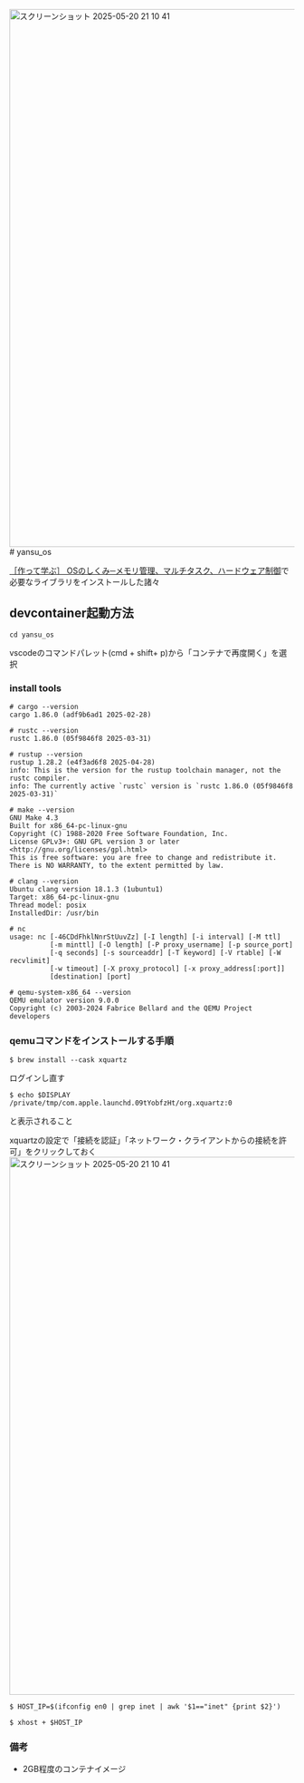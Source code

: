 <img width="949" alt="スクリーンショット 2025-05-20 21 10 41" src="https://github.com/user-attachments/assets/72bbdb61-b7d0-43c8-9d30-aca72bce75e6" /># yansu_os

[［作って学ぶ］ OSのしくみ⁠─メモリ管理、マルチタスク、ハードウェア制御](https://gihyo.jp/book/2025/978-4-297-14859-1)で必要なライブラリをインストールした諸々

## devcontainer起動方法

```
cd yansu_os
```
vscodeのコマンドパレット(cmd + shift+ p)から「コンテナで再度開く」を選択

### install tools

```
# cargo --version
cargo 1.86.0 (adf9b6ad1 2025-02-28)

# rustc --version
rustc 1.86.0 (05f9846f8 2025-03-31)

# rustup --version
rustup 1.28.2 (e4f3ad6f8 2025-04-28)
info: This is the version for the rustup toolchain manager, not the rustc compiler.
info: The currently active `rustc` version is `rustc 1.86.0 (05f9846f8 2025-03-31)`

# make --version
GNU Make 4.3
Built for x86_64-pc-linux-gnu
Copyright (C) 1988-2020 Free Software Foundation, Inc.
License GPLv3+: GNU GPL version 3 or later <http://gnu.org/licenses/gpl.html>
This is free software: you are free to change and redistribute it.
There is NO WARRANTY, to the extent permitted by law.

# clang --version
Ubuntu clang version 18.1.3 (1ubuntu1)
Target: x86_64-pc-linux-gnu
Thread model: posix
InstalledDir: /usr/bin

# nc
usage: nc [-46CDdFhklNnrStUuvZz] [-I length] [-i interval] [-M ttl]
          [-m minttl] [-O length] [-P proxy_username] [-p source_port]
          [-q seconds] [-s sourceaddr] [-T keyword] [-V rtable] [-W recvlimit]
          [-w timeout] [-X proxy_protocol] [-x proxy_address[:port]]
          [destination] [port]

# qemu-system-x86_64 --version
QEMU emulator version 9.0.0
Copyright (c) 2003-2024 Fabrice Bellard and the QEMU Project developers
```

### qemuコマンドをインストールする手順

```
$ brew install --cask xquartz
```
ログインし直す
```
$ echo $DISPLAY
/private/tmp/com.apple.launchd.09tYobfzHt/org.xquartz:0
```
と表示されること

xquartzの設定で「接続を認証」「ネットワーク・クライアントからの接続を許可」をクリックしておく
<img width="949" alt="スクリーンショット 2025-05-20 21 10 41" src="https://github.com/user-attachments/assets/cbb908cb-48e4-4fd3-88b1-b9466938101b" />

```
$ HOST_IP=$(ifconfig en0 | grep inet | awk '$1=="inet" {print $2}')
```
```
$ xhost + $HOST_IP
```



### 備考
- 2GB程度のコンテナイメージ


